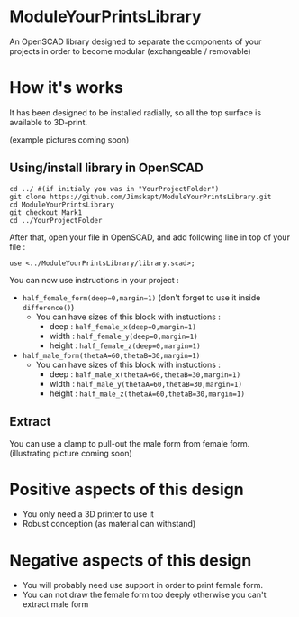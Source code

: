 # ModuleYourPrintsLibrary
An OpenSCAD library designed to separate the components of your projects in order to become modular (exchangeable / removable)

# How it's works

It has been designed to be installed radially, so all the top surface is available to 3D-print.

(example pictures coming soon)

## Using/install library in OpenSCAD

```
cd ../ #(if initialy you was in "YourProjectFolder")
git clone https://github.com/Jimskapt/ModuleYourPrintsLibrary.git
cd ModuleYourPrintsLibrary
git checkout Mark1
cd ../YourProjectFolder
```

After that, open your file in OpenSCAD, and add following line in top of your file :

```
use <../ModuleYourPrintsLibrary/library.scad>;
```

You can now use instructions in your project :
- `half_female_form(deep=0,margin=1)` (don't forget to use it inside `difference()`)
  - You can have sizes of this block with instuctions :
    - deep :	`half_female_x(deep=0,margin=1)`
    - width :	`half_female_y(deep=0,margin=1)`
    - height :	`half_female_z(deep=0,margin=1)`
- `half_male_form(thetaA=60,thetaB=30,margin=1)`
  - You can have sizes of this block with instuctions :
    - deep :	`half_male_x(thetaA=60,thetaB=30,margin=1)`
    - width :	`half_male_y(thetaA=60,thetaB=30,margin=1)`
    - height :	`half_male_z(thetaA=60,thetaB=30,margin=1)`

## Extract
You can use a clamp to pull-out the male form from female form.
(illustrating picture coming soon)

# Positive aspects of this design
- You only need a 3D printer to use it
- Robust conception (as material can withstand)

# Negative aspects of this design

- You will probably need use support in order to print female form.
- You can not draw the female form too deeply otherwise you can't extract male form
